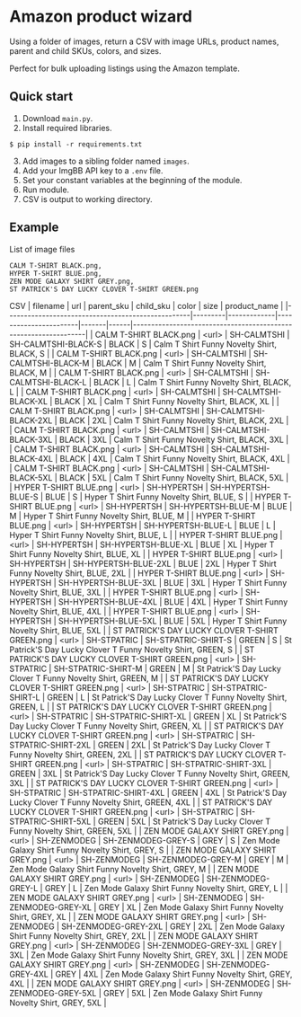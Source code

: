 # Amazon product wizard

Using a folder of images, return a CSV with image URLs, product names, parent and child SKUs, colors, and sizes.

Perfect for bulk uploading listings using the Amazon template.

## Quick start
1. Download `main.py`.
2. Install required libraries.
```shell
$ pip install -r requirements.txt
```
3. Add images to a sibling folder named `images`.
4. Add your ImgBB API key to a `.env` file.
5. Set your constant variables at the beginning of the module.
6. Run module.
7. CSV is output to working directory.

## Example
List of image files
```
CALM T-SHIRT BLACK.png,
HYPER T-SHIRT BLUE.png,
ZEN MODE GALAXY SHIRT GREY.png,
ST PATRICK'S DAY LUCKY CLOVER T-SHIRT GREEN.png
```

CSV
| filename                                          | url     | parent_sku  | child_sku             | color | size | product_name                                                    |
|---------------------------------------------------|---------|-------------|-----------------------|-------|------|-----------------------------------------------------------------|
| CALM T-SHIRT BLACK.png                            | \<url\> | SH-CALMTSHI | SH-CALMTSHI-BLACK-S   | BLACK | S    | Calm T Shirt Funny Novelty Shirt, BLACK, S                      |
| CALM T-SHIRT BLACK.png                            | \<url\> | SH-CALMTSHI | SH-CALMTSHI-BLACK-M   | BLACK | M    | Calm T Shirt Funny Novelty Shirt, BLACK, M                      |
| CALM T-SHIRT BLACK.png                            | \<url\> | SH-CALMTSHI | SH-CALMTSHI-BLACK-L   | BLACK | L    | Calm T Shirt Funny Novelty Shirt, BLACK, L                      |
| CALM T-SHIRT BLACK.png                            | \<url\> | SH-CALMTSHI | SH-CALMTSHI-BLACK-XL  | BLACK | XL   | Calm T Shirt Funny Novelty Shirt, BLACK, XL                     |
| CALM T-SHIRT BLACK.png                            | \<url\> | SH-CALMTSHI | SH-CALMTSHI-BLACK-2XL | BLACK | 2XL  | Calm T Shirt Funny Novelty Shirt, BLACK, 2XL                    |
| CALM T-SHIRT BLACK.png                            | \<url\> | SH-CALMTSHI | SH-CALMTSHI-BLACK-3XL | BLACK | 3XL  | Calm T Shirt Funny Novelty Shirt, BLACK, 3XL                    |
| CALM T-SHIRT BLACK.png                            | \<url\> | SH-CALMTSHI | SH-CALMTSHI-BLACK-4XL | BLACK | 4XL  | Calm T Shirt Funny Novelty Shirt, BLACK, 4XL                    |
| CALM T-SHIRT BLACK.png                            | \<url\> | SH-CALMTSHI | SH-CALMTSHI-BLACK-5XL | BLACK | 5XL  | Calm T Shirt Funny Novelty Shirt, BLACK, 5XL                    |
| HYPER T-SHIRT BLUE.png                            | \<url\> | SH-HYPERTSH | SH-HYPERTSH-BLUE-S    | BLUE  | S    | Hyper T Shirt Funny Novelty Shirt, BLUE, S                      |
| HYPER T-SHIRT BLUE.png                            | \<url\> | SH-HYPERTSH | SH-HYPERTSH-BLUE-M    | BLUE  | M    | Hyper T Shirt Funny Novelty Shirt, BLUE, M                      |
| HYPER T-SHIRT BLUE.png                            | \<url\> | SH-HYPERTSH | SH-HYPERTSH-BLUE-L    | BLUE  | L    | Hyper T Shirt Funny Novelty Shirt, BLUE, L                      |
| HYPER T-SHIRT BLUE.png                            | \<url\> | SH-HYPERTSH | SH-HYPERTSH-BLUE-XL   | BLUE  | XL   | Hyper T Shirt Funny Novelty Shirt, BLUE, XL                     |
| HYPER T-SHIRT BLUE.png                            | \<url\> | SH-HYPERTSH | SH-HYPERTSH-BLUE-2XL  | BLUE  | 2XL  | Hyper T Shirt Funny Novelty Shirt, BLUE, 2XL                    |
| HYPER T-SHIRT BLUE.png                            | \<url\> | SH-HYPERTSH | SH-HYPERTSH-BLUE-3XL  | BLUE  | 3XL  | Hyper T Shirt Funny Novelty Shirt, BLUE, 3XL                    |
| HYPER T-SHIRT BLUE.png                            | \<url\> | SH-HYPERTSH | SH-HYPERTSH-BLUE-4XL  | BLUE  | 4XL  | Hyper T Shirt Funny Novelty Shirt, BLUE, 4XL                    |
| HYPER T-SHIRT BLUE.png                            | \<url\> | SH-HYPERTSH | SH-HYPERTSH-BLUE-5XL  | BLUE  | 5XL  | Hyper T Shirt Funny Novelty Shirt, BLUE, 5XL                    |
| ST PATRICK'S DAY LUCKY CLOVER T-SHIRT   GREEN.png | \<url\> | SH-STPATRIC | SH-STPATRIC-SHIRT-S   | GREEN | S    | St Patrick'S Day Lucky Clover T Funny Novelty Shirt, GREEN, S   |
| ST PATRICK'S DAY LUCKY CLOVER T-SHIRT   GREEN.png | \<url\> | SH-STPATRIC | SH-STPATRIC-SHIRT-M   | GREEN | M    | St Patrick'S Day Lucky Clover T Funny Novelty Shirt, GREEN, M   |
| ST PATRICK'S DAY LUCKY CLOVER T-SHIRT   GREEN.png | \<url\> | SH-STPATRIC | SH-STPATRIC-SHIRT-L   | GREEN | L    | St Patrick'S Day Lucky Clover T Funny Novelty Shirt, GREEN, L   |
| ST PATRICK'S DAY LUCKY CLOVER T-SHIRT   GREEN.png | \<url\> | SH-STPATRIC | SH-STPATRIC-SHIRT-XL  | GREEN | XL   | St Patrick'S Day Lucky Clover T Funny Novelty Shirt, GREEN, XL  |
| ST PATRICK'S DAY LUCKY CLOVER T-SHIRT   GREEN.png | \<url\> | SH-STPATRIC | SH-STPATRIC-SHIRT-2XL | GREEN | 2XL  | St Patrick'S Day Lucky Clover T Funny Novelty Shirt, GREEN, 2XL |
| ST PATRICK'S DAY LUCKY CLOVER T-SHIRT   GREEN.png | \<url\> | SH-STPATRIC | SH-STPATRIC-SHIRT-3XL | GREEN | 3XL  | St Patrick'S Day Lucky Clover T Funny Novelty Shirt, GREEN, 3XL |
| ST PATRICK'S DAY LUCKY CLOVER T-SHIRT   GREEN.png | \<url\> | SH-STPATRIC | SH-STPATRIC-SHIRT-4XL | GREEN | 4XL  | St Patrick'S Day Lucky Clover T Funny Novelty Shirt, GREEN, 4XL |
| ST PATRICK'S DAY LUCKY CLOVER T-SHIRT   GREEN.png | \<url\> | SH-STPATRIC | SH-STPATRIC-SHIRT-5XL | GREEN | 5XL  | St Patrick'S Day Lucky Clover T Funny Novelty Shirt, GREEN, 5XL |
| ZEN MODE GALAXY SHIRT GREY.png                    | \<url\> | SH-ZENMODEG | SH-ZENMODEG-GREY-S    | GREY  | S    | Zen Mode Galaxy Shirt Funny Novelty Shirt, GREY, S              |
| ZEN MODE GALAXY SHIRT GREY.png                    | \<url\> | SH-ZENMODEG | SH-ZENMODEG-GREY-M    | GREY  | M    | Zen Mode Galaxy Shirt Funny Novelty Shirt, GREY, M              |
| ZEN MODE GALAXY SHIRT GREY.png                    | \<url\> | SH-ZENMODEG | SH-ZENMODEG-GREY-L    | GREY  | L    | Zen Mode Galaxy Shirt Funny Novelty Shirt, GREY, L              |
| ZEN MODE GALAXY SHIRT GREY.png                    | \<url\> | SH-ZENMODEG | SH-ZENMODEG-GREY-XL   | GREY  | XL   | Zen Mode Galaxy Shirt Funny Novelty Shirt, GREY, XL             |
| ZEN MODE GALAXY SHIRT GREY.png                    | \<url\> | SH-ZENMODEG | SH-ZENMODEG-GREY-2XL  | GREY  | 2XL  | Zen Mode Galaxy Shirt Funny Novelty Shirt, GREY, 2XL            |
| ZEN MODE GALAXY SHIRT GREY.png                    | \<url\> | SH-ZENMODEG | SH-ZENMODEG-GREY-3XL  | GREY  | 3XL  | Zen Mode Galaxy Shirt Funny Novelty Shirt, GREY, 3XL            |
| ZEN MODE GALAXY SHIRT GREY.png                    | \<url\> | SH-ZENMODEG | SH-ZENMODEG-GREY-4XL  | GREY  | 4XL  | Zen Mode Galaxy Shirt Funny Novelty Shirt, GREY, 4XL            |
| ZEN MODE GALAXY SHIRT GREY.png                    | \<url\> | SH-ZENMODEG | SH-ZENMODEG-GREY-5XL  | GREY  | 5XL  | Zen Mode Galaxy Shirt Funny Novelty Shirt, GREY, 5XL            |